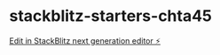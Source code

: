 # stackblitz-starters-chta45

[Edit in StackBlitz next generation editor ⚡️](https://stackblitz.com/~/github.com/s22620/stackblitz-starters-chta45)